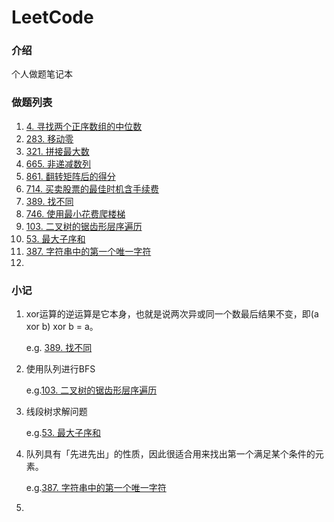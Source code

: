 # LeetCode

### 介绍
个人做题笔记本



### 做题列表

1. [4. 寻找两个正序数组的中位数](https://leetcode-cn.com/problems/median-of-two-sorted-arrays/)
2. [283. 移动零](https://leetcode-cn.com/problems/move-zeroes/)
3. [321. 拼接最大数](https://leetcode-cn.com/problems/create-maximum-number/)
4. [665. 非递减数列](https://leetcode-cn.com/problems/non-decreasing-array/)
5. [861. 翻转矩阵后的得分](https://leetcode-cn.com/problems/score-after-flipping-matrix/)
6. [714. 买卖股票的最佳时机含手续费](https://leetcode-cn.com/problems/best-time-to-buy-and-sell-stock-with-transaction-fee/)
7. [389. 找不同](https://leetcode-cn.com/problems/find-the-difference/)
8. [746. 使用最小花费爬楼梯](https://leetcode-cn.com/problems/min-cost-climbing-stairs/)
9. [103. 二叉树的锯齿形层序遍历](https://leetcode-cn.com/problems/binary-tree-zigzag-level-order-traversal/)
10. [53. 最大子序和](https://leetcode-cn.com/problems/maximum-subarray/)
11. [387. 字符串中的第一个唯一字符](https://leetcode-cn.com/problems/first-unique-character-in-a-string/)
12. 



### 小记

1. xor运算的逆运算是它本身，也就是说两次异或同一个数最后结果不变，即(a xor b) xor b = a。

   e.g. [389. 找不同](https://leetcode-cn.com/problems/find-the-difference/)

2. 使用队列进行BFS

   e.g.[103. 二叉树的锯齿形层序遍历](https://leetcode-cn.com/problems/binary-tree-zigzag-level-order-traversal/)

3. 线段树求解问题

   e.g.[53. 最大子序和](https://leetcode-cn.com/problems/maximum-subarray/)

4. 队列具有「先进先出」的性质，因此很适合用来找出第一个满足某个条件的元素。

   e.g.[387. 字符串中的第一个唯一字符](https://leetcode-cn.com/problems/first-unique-character-in-a-string/)

5. 
